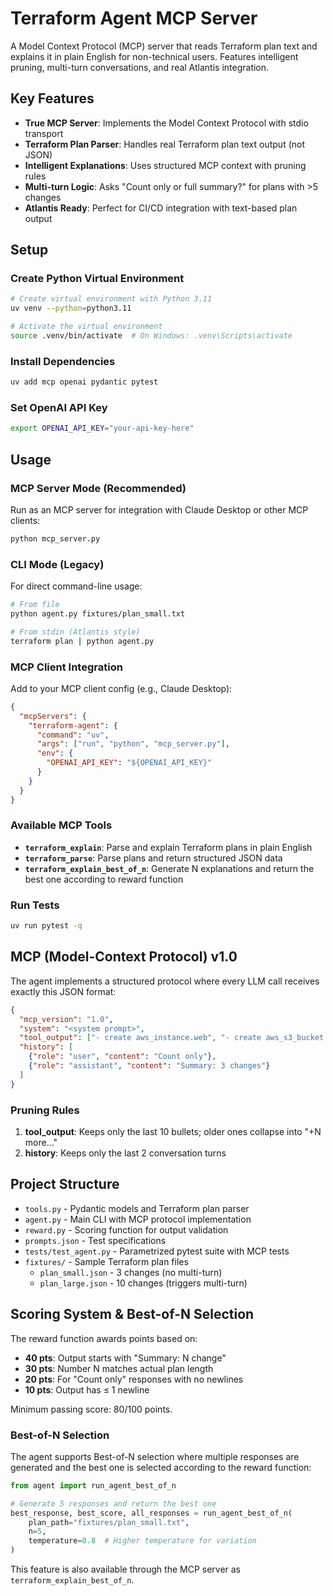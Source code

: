 # Terraform Agent MCP Server

A Model Context Protocol (MCP) server that reads Terraform plan text and explains it in plain English for non-technical users. Features intelligent pruning, multi-turn conversations, and real Atlantis integration.

## Key Features

- **True MCP Server**: Implements the Model Context Protocol with stdio transport
- **Terraform Plan Parser**: Handles real Terraform plan text output (not JSON)
- **Intelligent Explanations**: Uses structured MCP context with pruning rules
- **Multi-turn Logic**: Asks "Count only or full summary?" for plans with >5 changes
- **Atlantis Ready**: Perfect for CI/CD integration with text-based plan output

## Setup

### Create Python Virtual Environment

```bash
# Create virtual environment with Python 3.11
uv venv --python=python3.11

# Activate the virtual environment
source .venv/bin/activate  # On Windows: .venv\Scripts\activate
```

### Install Dependencies

```bash
uv add mcp openai pydantic pytest
```

### Set OpenAI API Key

```bash
export OPENAI_API_KEY="your-api-key-here"
```

## Usage

### MCP Server Mode (Recommended)

Run as an MCP server for integration with Claude Desktop or other MCP clients:

```bash
python mcp_server.py
```

### CLI Mode (Legacy)

For direct command-line usage:

```bash
# From file
python agent.py fixtures/plan_small.txt

# From stdin (Atlantis style)
terraform plan | python agent.py
```

### MCP Client Integration

Add to your MCP client config (e.g., Claude Desktop):

```json
{
  "mcpServers": {
    "terraform-agent": {
      "command": "uv",
      "args": ["run", "python", "mcp_server.py"],
      "env": {
        "OPENAI_API_KEY": "${OPENAI_API_KEY}"
      }
    }
  }
}
```

### Available MCP Tools

- **`terraform_explain`**: Parse and explain Terraform plans in plain English
- **`terraform_parse`**: Parse plans and return structured JSON data
- **`terraform_explain_best_of_n`**: Generate N explanations and return the best one according to reward function

### Run Tests

```bash
uv run pytest -q
```

## MCP (Model-Context Protocol) v1.0

The agent implements a structured protocol where every LLM call receives exactly this JSON format:

```json
{
  "mcp_version": "1.0",
  "system": "<system prompt>",
  "tool_output": ["- create aws_instance.web", "- create aws_s3_bucket.storage"],
  "history": [
    {"role": "user", "content": "Count only"},
    {"role": "assistant", "content": "Summary: 3 changes"}
  ]
}
```

### Pruning Rules

1. **tool_output**: Keeps only the last 10 bullets; older ones collapse into "+N more…"
2. **history**: Keeps only the last 2 conversation turns

## Project Structure

- `tools.py` - Pydantic models and Terraform plan parser
- `agent.py` - Main CLI with MCP protocol implementation
- `reward.py` - Scoring function for output validation
- `prompts.json` - Test specifications
- `tests/test_agent.py` - Parametrized pytest suite with MCP tests
- `fixtures/` - Sample Terraform plan files
  - `plan_small.json` - 3 changes (no multi-turn)
  - `plan_large.json` - 10 changes (triggers multi-turn)

## Scoring System & Best-of-N Selection

The reward function awards points based on:

- **40 pts**: Output starts with "Summary: N change"
- **30 pts**: Number N matches actual plan length
- **20 pts**: For "Count only" responses with no newlines
- **10 pts**: Output has ≤ 1 newline

Minimum passing score: 80/100 points.

### Best-of-N Selection

The agent supports Best-of-N selection where multiple responses are generated and the best one is selected according to the reward function:

```python
from agent import run_agent_best_of_n

# Generate 5 responses and return the best one
best_response, best_score, all_responses = run_agent_best_of_n(
    plan_path="fixtures/plan_small.txt",
    n=5,
    temperature=0.8  # Higher temperature for variation
)
```

This feature is also available through the MCP server as `terraform_explain_best_of_n`.